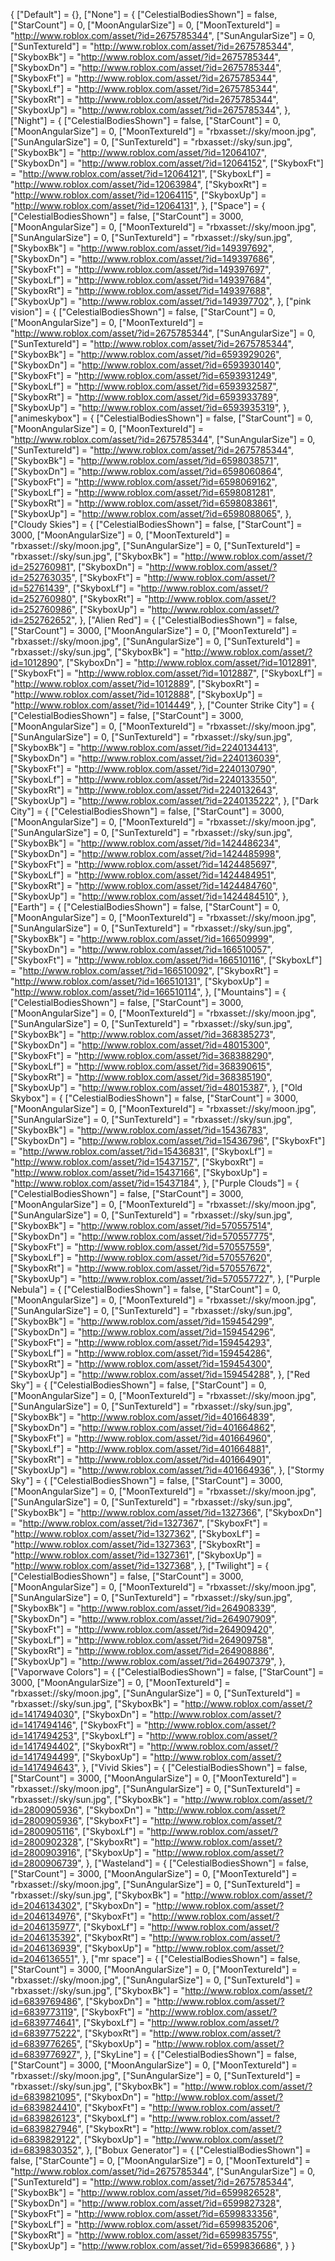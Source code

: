 {
	["Default"] = {},
	["None"] = {
		["CelestialBodiesShown"] = false,
		["StarCount"] = 0,
		["MoonAngularSize"] = 0,
		["MoonTextureId"] = "http://www.roblox.com/asset/?id=2675785344",
		["SunAngularSize"] = 0,
		["SunTextureId"] = "http://www.roblox.com/asset/?id=2675785344",
		["SkyboxBk"] = "http://www.roblox.com/asset/?id=2675785344",
		["SkyboxDn"] = "http://www.roblox.com/asset/?id=2675785344",
		["SkyboxFt"] = "http://www.roblox.com/asset/?id=2675785344",
		["SkyboxLf"] = "http://www.roblox.com/asset/?id=2675785344",
		["SkyboxRt"] = "http://www.roblox.com/asset/?id=2675785344",
		["SkyboxUp"] = "http://www.roblox.com/asset/?id=2675785344",
	},
	["Night"] = {
		["CelestialBodiesShown"] = false,
		["StarCount"] = 0,
		["MoonAngularSize"] = 0,
		["MoonTextureId"] = "rbxasset://sky/moon.jpg",
		["SunAngularSize"] = 0,
		["SunTextureId"] = "rbxasset://sky/sun.jpg",
		["SkyboxBk"] = "http://www.roblox.com/asset/?id=12064107",
		["SkyboxDn"] = "http://www.roblox.com/asset/?id=12064152",
		["SkyboxFt"] = "http://www.roblox.com/asset/?id=12064121",
		["SkyboxLf"] = "http://www.roblox.com/asset/?id=12063984",
		["SkyboxRt"] = "http://www.roblox.com/asset/?id=12064115",
		["SkyboxUp"] = "http://www.roblox.com/asset/?id=12064131",
	},
	["Space"] = {
		["CelestialBodiesShown"] = false,
		["StarCount"] = 3000,
		["MoonAngularSize"] = 0,
		["MoonTextureId"] = "rbxasset://sky/moon.jpg",
		["SunAngularSize"] = 0,
		["SunTextureId"] = "rbxasset://sky/sun.jpg",
		["SkyboxBk"] = "http://www.roblox.com/asset/?id=149397692",
		["SkyboxDn"] = "http://www.roblox.com/asset/?id=149397686",
		["SkyboxFt"] = "http://www.roblox.com/asset/?id=149397697",
		["SkyboxLf"] = "http://www.roblox.com/asset/?id=149397684",
		["SkyboxRt"] = "http://www.roblox.com/asset/?id=149397688",
		["SkyboxUp"] = "http://www.roblox.com/asset/?id=149397702",
	},
	["pink vision"] = {
		["CelestialBodiesShown"] = false,
		["StarCount"] = 0,
		["MoonAngularSize"] = 0,
		["MoonTextureId"] = "http://www.roblox.com/asset/?id=2675785344",
		["SunAngularSize"] = 0,
		["SunTextureId"] = "http://www.roblox.com/asset/?id=2675785344",
		["SkyboxBk"] = "http://www.roblox.com/asset/?id=6593929026",
		["SkyboxDn"] = "http://www.roblox.com/asset/?id=6593930140",
		["SkyboxFt"] = "http://www.roblox.com/asset/?id=6593931249",
		["SkyboxLf"] = "http://www.roblox.com/asset/?id=6593932587",
		["SkyboxRt"] = "http://www.roblox.com/asset/?id=6593933789",
		["SkyboxUp"] = "http://www.roblox.com/asset/?id=6593935319",
	},
	["animeskybox"] = {
		["CelestialBodiesShown"] = false,
		["StarCount"] = 0,
		["MoonAngularSize"] = 0,
		["MoonTextureId"] = "http://www.roblox.com/asset/?id=2675785344",
		["SunAngularSize"] = 0,
		["SunTextureId"] = "http://www.roblox.com/asset/?id=2675785344",
		["SkyboxBk"] = "http://www.roblox.com/asset/?id=6598038571",
		["SkyboxDn"] = "http://www.roblox.com/asset/?id=6598060864",
		["SkyboxFt"] = "http://www.roblox.com/asset/?id=6598069162",
		["SkyboxLf"] = "http://www.roblox.com/asset/?id=6598081281",
		["SkyboxRt"] = "http://www.roblox.com/asset/?id=6598083861",
		["SkyboxUp"] = "http://www.roblox.com/asset/?id=6598088065",
	},
	["Cloudy Skies"] = {
		["CelestialBodiesShown"] = false,
		["StarCount"] = 3000,
		["MoonAngularSize"] = 0,
		["MoonTextureId"] = "rbxasset://sky/moon.jpg",
		["SunAngularSize"] = 0,
		["SunTextureId"] = "rbxasset://sky/sun.jpg",
		["SkyboxBk"] = "http://www.roblox.com/asset/?id=252760981",
		["SkyboxDn"] = "http://www.roblox.com/asset/?id=252763035",
		["SkyboxFt"] = "http://www.roblox.com/asset/?id=52761439",
		["SkyboxLf"] = "http://www.roblox.com/asset/?id=252760980",
		["SkyboxRt"] = "http://www.roblox.com/asset/?id=252760986",
		["SkyboxUp"] = "http://www.roblox.com/asset/?id=252762652",
	},
	["Alien Red"] = {
		["CelestialBodiesShown"] = false,
		["StarCount"] = 3000,
		["MoonAngularSize"] = 0,
		["MoonTextureId"] = "rbxasset://sky/moon.jpg",
		["SunAngularSize"] = 0,
		["SunTextureId"] = "rbxasset://sky/sun.jpg",
		["SkyboxBk"] = "http://www.roblox.com/asset/?id=1012890",
		["SkyboxDn"] = "http://www.roblox.com/asset/?id=1012891",
		["SkyboxFt"] = "http://www.roblox.com/asset/?id=1012887",
		["SkyboxLf"] = "http://www.roblox.com/asset/?id=1012889",
		["SkyboxRt"] = "http://www.roblox.com/asset/?id=1012888",
		["SkyboxUp"] = "http://www.roblox.com/asset/?id=1014449",
	},
	["Counter Strike City"] = {
		["CelestialBodiesShown"] = false,
		["StarCount"] = 3000,
		["MoonAngularSize"] = 0,
		["MoonTextureId"] = "rbxasset://sky/moon.jpg",
		["SunAngularSize"] = 0,
		["SunTextureId"] = "rbxasset://sky/sun.jpg",
		["SkyboxBk"] = "http://www.roblox.com/asset/?id=2240134413",
		["SkyboxDn"] = "http://www.roblox.com/asset/?id=2240136039",
		["SkyboxFt"] = "http://www.roblox.com/asset/?id=2240130790",
		["SkyboxLf"] = "http://www.roblox.com/asset/?id=2240133550",
		["SkyboxRt"] = "http://www.roblox.com/asset/?id=2240132643",
		["SkyboxUp"] = "http://www.roblox.com/asset/?id=2240135222",
	},
	["Dark City"] = {
		["CelestialBodiesShown"] = false,
		["StarCount"] = 3000,
		["MoonAngularSize"] = 0,
		["MoonTextureId"] = "rbxasset://sky/moon.jpg",
		["SunAngularSize"] = 0,
		["SunTextureId"] = "rbxasset://sky/sun.jpg",
		["SkyboxBk"] = "http://www.roblox.com/asset/?id=1424486234",
		["SkyboxDn"] = "http://www.roblox.com/asset/?id=1424485998",
		["SkyboxFt"] = "http://www.roblox.com/asset/?id=1424485697",
		["SkyboxLf"] = "http://www.roblox.com/asset/?id=1424484951",
		["SkyboxRt"] = "http://www.roblox.com/asset/?id=1424484760",
		["SkyboxUp"] = "http://www.roblox.com/asset/?id=1424484510",
	},
	["Earth"] = {
		["CelestialBodiesShown"] = false,
		["StarCount"] = 0,
		["MoonAngularSize"] = 0,
		["MoonTextureId"] = "rbxasset://sky/moon.jpg",
		["SunAngularSize"] = 0,
		["SunTextureId"] = "rbxasset://sky/sun.jpg",
		["SkyboxBk"] = "http://www.roblox.com/asset/?id=166509999",
		["SkyboxDn"] = "http://www.roblox.com/asset/?id=166510057",
		["SkyboxFt"] = "http://www.roblox.com/asset/?id=166510116",
		["SkyboxLf"] = "http://www.roblox.com/asset/?id=166510092",
		["SkyboxRt"] = "http://www.roblox.com/asset/?id=166510131",
		["SkyboxUp"] = "http://www.roblox.com/asset/?id=166510114",
	},
	["Mountains"] = {
		["CelestialBodiesShown"] = false,
		["StarCount"] = 3000,
		["MoonAngularSize"] = 0,
		["MoonTextureId"] = "rbxasset://sky/moon.jpg",
		["SunAngularSize"] = 0,
		["SunTextureId"] = "rbxasset://sky/sun.jpg",
		["SkyboxBk"] = "http://www.roblox.com/asset/?id=368385273",
		["SkyboxDn"] = "http://www.roblox.com/asset/?id=48015300",
		["SkyboxFt"] = "http://www.roblox.com/asset/?id=368388290",
		["SkyboxLf"] = "http://www.roblox.com/asset/?id=368390615",
		["SkyboxRt"] = "http://www.roblox.com/asset/?id=368385190",
		["SkyboxUp"] = "http://www.roblox.com/asset/?id=48015387",
	},
	["Old Skybox"] = {
		["CelestialBodiesShown"] = false,
		["StarCount"] = 3000,
		["MoonAngularSize"] = 0,
		["MoonTextureId"] = "rbxasset://sky/moon.jpg",
		["SunAngularSize"] = 0,
		["SunTextureId"] = "rbxasset://sky/sun.jpg",
		["SkyboxBk"] = "http://www.roblox.com/asset/?id=15436783",
		["SkyboxDn"] = "http://www.roblox.com/asset/?id=15436796",
		["SkyboxFt"] = "http://www.roblox.com/asset/?id=15436831",
		["SkyboxLf"] = "http://www.roblox.com/asset/?id=15437157",
		["SkyboxRt"] = "http://www.roblox.com/asset/?id=15437166",
		["SkyboxUp"] = "http://www.roblox.com/asset/?id=15437184",
	},
	["Purple Clouds"] = {
		["CelestialBodiesShown"] = false,
		["StarCount"] = 3000,
		["MoonAngularSize"] = 0,
		["MoonTextureId"] = "rbxasset://sky/moon.jpg",
		["SunAngularSize"] = 0,
		["SunTextureId"] = "rbxasset://sky/sun.jpg",
		["SkyboxBk"] = "http://www.roblox.com/asset/?id=570557514",
		["SkyboxDn"] = "http://www.roblox.com/asset/?id=570557775",
		["SkyboxFt"] = "http://www.roblox.com/asset/?id=570557559",
		["SkyboxLf"] = "http://www.roblox.com/asset/?id=570557620",
		["SkyboxRt"] = "http://www.roblox.com/asset/?id=570557672",
		["SkyboxUp"] = "http://www.roblox.com/asset/?id=570557727",
	},
	["Purple Nebula"] = {
		["CelestialBodiesShown"] = false,
		["StarCount"] = 0,
		["MoonAngularSize"] = 0,
		["MoonTextureId"] = "rbxasset://sky/moon.jpg",
		["SunAngularSize"] = 0,
		["SunTextureId"] = "rbxasset://sky/sun.jpg",
		["SkyboxBk"] = "http://www.roblox.com/asset/?id=159454299",
		["SkyboxDn"] = "http://www.roblox.com/asset/?id=159454296",
		["SkyboxFt"] = "http://www.roblox.com/asset/?id=159454293",
		["SkyboxLf"] = "http://www.roblox.com/asset/?id=159454286",
		["SkyboxRt"] = "http://www.roblox.com/asset/?id=159454300",
		["SkyboxUp"] = "http://www.roblox.com/asset/?id=159454288",
	},
	["Red Sky"] = {
		["CelestialBodiesShown"] = false,
		["StarCount"] = 0,
		["MoonAngularSize"] = 0,
		["MoonTextureId"] = "rbxasset://sky/moon.jpg",
		["SunAngularSize"] = 0,
		["SunTextureId"] = "rbxasset://sky/sun.jpg",
		["SkyboxBk"] = "http://www.roblox.com/asset/?id=401664839",
		["SkyboxDn"] = "http://www.roblox.com/asset/?id=401664862",
		["SkyboxFt"] = "http://www.roblox.com/asset/?id=401664960",
		["SkyboxLf"] = "http://www.roblox.com/asset/?id=401664881",
		["SkyboxRt"] = "http://www.roblox.com/asset/?id=401664901",
		["SkyboxUp"] = "http://www.roblox.com/asset/?id=401664936",
	},
	["Stormy Sky"] = {
		["CelestialBodiesShown"] = false,
		["StarCount"] = 3000,
		["MoonAngularSize"] = 0,
		["MoonTextureId"] = "rbxasset://sky/moon.jpg",
		["SunAngularSize"] = 0,
		["SunTextureId"] = "rbxasset://sky/sun.jpg",
		["SkyboxBk"] = "http://www.roblox.com/asset/?id=1327366",
		["SkyboxDn"] = "http://www.roblox.com/asset/?id=1327367",
		["SkyboxFt"] = "http://www.roblox.com/asset/?id=1327362",
		["SkyboxLf"] = "http://www.roblox.com/asset/?id=1327363",
		["SkyboxRt"] = "http://www.roblox.com/asset/?id=1327361",
		["SkyboxUp"] = "http://www.roblox.com/asset/?id=1327368",
	},
	["Twilight"] = {
		["CelestialBodiesShown"] = false,
		["StarCount"] = 3000,
		["MoonAngularSize"] = 0,
		["MoonTextureId"] = "rbxasset://sky/moon.jpg",
		["SunAngularSize"] = 0,
		["SunTextureId"] = "rbxasset://sky/sun.jpg",
		["SkyboxBk"] = "http://www.roblox.com/asset/?id=264908339",
		["SkyboxDn"] = "http://www.roblox.com/asset/?id=264907909",
		["SkyboxFt"] = "http://www.roblox.com/asset/?id=264909420",
		["SkyboxLf"] = "http://www.roblox.com/asset/?id=264909758",
		["SkyboxRt"] = "http://www.roblox.com/asset/?id=264908886",
		["SkyboxUp"] = "http://www.roblox.com/asset/?id=264907379",
	},
	["Vaporwave Colors"] = {
		["CelestialBodiesShown"] = false,
		["StarCount"] = 3000,
		["MoonAngularSize"] = 0,
		["MoonTextureId"] = "rbxasset://sky/moon.jpg",
		["SunAngularSize"] = 0,
		["SunTextureId"] = "rbxasset://sky/sun.jpg",
		["SkyboxBk"] = "http://www.roblox.com/asset/?id=1417494030",
		["SkyboxDn"] = "http://www.roblox.com/asset/?id=1417494146",
		["SkyboxFt"] = "http://www.roblox.com/asset/?id=1417494253",
		["SkyboxLf"] = "http://www.roblox.com/asset/?id=1417494402",
		["SkyboxRt"] = "http://www.roblox.com/asset/?id=1417494499",
		["SkyboxUp"] = "http://www.roblox.com/asset/?id=1417494643",
	},
	["Vivid Skies"] = {
		["CelestialBodiesShown"] = false,
		["StarCount"] = 3000,
		["MoonAngularSize"] = 0,
		["MoonTextureId"] = "rbxasset://sky/moon.jpg",
		["SunAngularSize"] = 0,
		["SunTextureId"] = "rbxasset://sky/sun.jpg",
		["SkyboxBk"] = "http://www.roblox.com/asset/?id=2800905936",
		["SkyboxDn"] = "http://www.roblox.com/asset/?id=2800905936",
		["SkyboxFt"] = "http://www.roblox.com/asset/?id=2800905116",
		["SkyboxLf"] = "http://www.roblox.com/asset/?id=2800902328",
		["SkyboxRt"] = "http://www.roblox.com/asset/?id=2800903916",
		["SkyboxUp"] = "http://www.roblox.com/asset/?id=2800906739",
	},
	["Wasteland"] = {
		["CelestialBodiesShown"] = false,
		["StarCount"] = 3000,
		["MoonAngularSize"] = 0,
		["MoonTextureId"] = "rbxasset://sky/moon.jpg",
		["SunAngularSize"] = 0,
		["SunTextureId"] = "rbxasset://sky/sun.jpg",
		["SkyboxBk"] = "http://www.roblox.com/asset/?id=2046134302",
		["SkyboxDn"] = "http://www.roblox.com/asset/?id=2046134976",
		["SkyboxFt"] = "http://www.roblox.com/asset/?id=2046135977",
		["SkyboxLf"] = "http://www.roblox.com/asset/?id=2046135392",
		["SkyboxRt"] = "http://www.roblox.com/asset/?id=2046136939",
		["SkyboxUp"] = "http://www.roblox.com/asset/?id=2046136551",
    },
	["mr space"] = {
		["CelestialBodiesShown"] = false,
		["StarCount"] = 3000,
		["MoonAngularSize"] = 0,
		["MoonTextureId"] = "rbxasset://sky/moon.jpg",
		["SunAngularSize"] = 0,
		["SunTextureId"] = "rbxasset://sky/sun.jpg",
		["SkyboxBk"] = "http://www.roblox.com/asset/?id=6839769486",
		["SkyboxDn"] = "http://www.roblox.com/asset/?id=6839773119",
		["SkyboxFt"] = "http://www.roblox.com/asset/?id=6839774641",
		["SkyboxLf"] = "http://www.roblox.com/asset/?id=6839775222",
		["SkyboxRt"] = "http://www.roblox.com/asset/?id=6839776265",
		["SkyboxUp"] = "http://www.roblox.com/asset/?id=6839776927",
	},
	["SkyLine"] = {
	["CelestialBodiesShown"] = false,
		["StarCount"] = 3000,
		["MoonAngularSize"] = 0,
		["MoonTextureId"] = "rbxasset://sky/moon.jpg",
		["SunAngularSize"] = 0,
		["SunTextureId"] = "rbxasset://sky/sun.jpg",
		["SkyboxBk"] = "http://www.roblox.com/asset/?id=6839821095",
		["SkyboxDn"] = "http://www.roblox.com/asset/?id=6839824410",
		["SkyboxFt"] = "http://www.roblox.com/asset/?id=6839826123",
		["SkyboxLf"] = "http://www.roblox.com/asset/?id=6839827946",
		["SkyboxRt"] = "http://www.roblox.com/asset/?id=6839829122",
		["SkyboxUp"] = "http://www.roblox.com/asset/?id=6839830352",
	},
    ["Bobux Generator"] = {
        ["CelestialBodiesShown"] = false,
        ["StarCounte"] = 0,
        ["MoonAngularSize"] = 0,
        ["MoonTextureId"] = "http://www.roblox.com/asset/?id=2675785344",
        ["SunAngularSize"] = 0,
        ["SunTextureId"] = "http://www.roblox.com/asset/?id=2675785344",
        ["SkyboxBk"] = "http://www.roblox.com/asset/?id=6599826528",
        ["SkyboxDn"] = "http://www.roblox.com/asset/?id=6599827328",
        ["SkyboxFt"] = "http://www.roblox.com/asset/?id=6599833356",
        ["SkyboxLf"] = "http://www.roblox.com/asset/?id=6599835206",
        ["SkyboxRt"] = "http://www.roblox.com/asset/?id=6599835755",
        ["SkyboxUp"] = "http://www.roblox.com/asset/?id=6599836686",
	}
}
